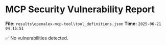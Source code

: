 # MCP Security Vulnerability Report
**File:** `results\openalex-mcp-tool\tool_definitions.json`
**Time:** `2025-06-21 04:15:51`

✅ No vulnerabilities detected.